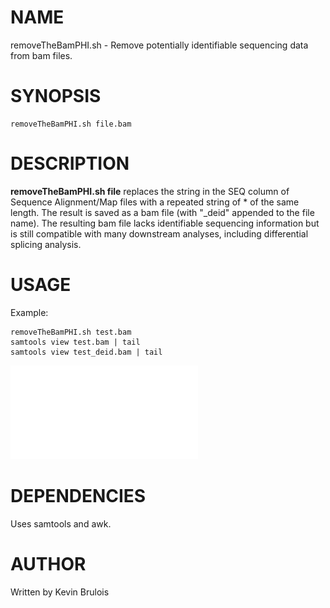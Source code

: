 # NAME

removeTheBamPHI.sh - Remove potentially identifiable sequencing data from bam files. 

# SYNOPSIS

    removeTheBamPHI.sh file.bam 

# DESCRIPTION

**removeTheBamPHI.sh file** replaces the string in the SEQ column of 
Sequence Alignment/Map files with a repeated string of * of the same length. The 
result is saved as a bam file (with "_deid" appended to the file name). The 
resulting bam file lacks identifiable sequencing information but is still 
compatible with many downstream analyses, including differential splicing 
analysis. 

# USAGE

Example:

    removeTheBamPHI.sh test.bam
    samtools view test.bam | tail
    samtools view test_deid.bam | tail 

![IGV screenshot of test.bam and test_deid.bam](data/igv_snapshot_ABCA2_hg38.pdf)

# DEPENDENCIES

Uses samtools and awk.

# AUTHOR

Written by Kevin Brulois
